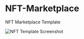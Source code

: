 # NFT-Marketplace
NFT Marketplace Template 

![NFT Template Screenshot ](https://user-images.githubusercontent.com/125561875/219354926-e3a00d7f-bb3f-4309-acd5-89854a07ea80.jpg)
